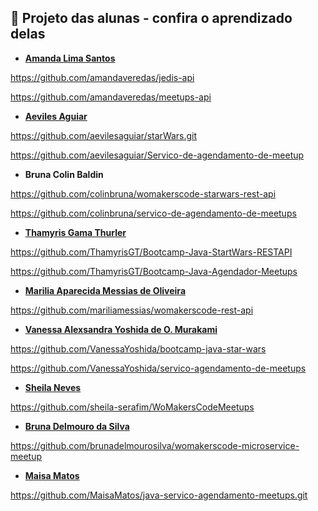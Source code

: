 ## 🦋 Projeto das alunas - confira o aprendizado delas

- **[Amanda Lima Santos](https://www.linkedin.com/in/amandaveredas/)**

https://github.com/amandaveredas/jedis-api

https://github.com/amandaveredas/meetups-api

- **[Aeviles Aguiar](https://www.linkedin.com/in/aeviles-aguiar-silva/)**

https://github.com/aevilesaguiar/starWars.git

https://github.com/aevilesaguiar/Servico-de-agendamento-de-meetup


- **Bruna Colin Baldin**

https://github.com/colinbruna/womakerscode-starwars-rest-api

https://github.com/colinbruna/servico-de-agendamento-de-meetups


- **[Thamyris Gama Thurler](https://www.linkedin.com/in/thamyris-gama-thurler-595716127/)**

https://github.com/ThamyrisGT/Bootcamp-Java-StartWars-RESTAPI

https://github.com/ThamyrisGT/Bootcamp-Java-Agendador-Meetups


- **[Marilia Aparecida Messias de Oliveira](https://www.linkedin.com/in/mariliamessias/)**

https://github.com/mariliamessias/womakerscode-rest-api


- **[Vanessa Alexsandra Yoshida de O. Murakami](https://www.linkedin.com/in/vanessayoshida/)**

https://github.com/VanessaYoshida/bootcamp-java-star-wars

https://github.com/VanessaYoshida/servico-agendamento-de-meetups


- **[Sheila Neves](https://www.linkedin.com/in/sheila-neves-49b34852/)**

https://github.com/sheila-serafim/WoMakersCodeMeetups


- **[Bruna Delmouro da Silva](https://www.linkedin.com/in/bruna-delmouro/)**

https://github.com/brunadelmourosilva/womakerscode-microservice-meetup

- **[Maisa Matos](https://www.linkedin.com/in/maisa-matos)**

https://github.com/MaisaMatos/java-servico-agendamento-meetups.git
